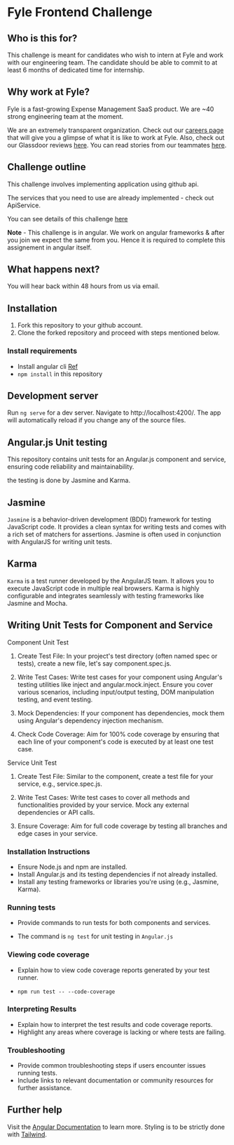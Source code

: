 # Fyle Frontend Challenge

## Who is this for?

This challenge is meant for candidates who wish to intern at Fyle and work with our engineering team. The candidate should be able to commit to at least 6 months of dedicated time for internship.

## Why work at Fyle?

Fyle is a fast-growing Expense Management SaaS product. We are ~40 strong engineering team at the moment. 

We are an extremely transparent organization. Check out our [careers page](https://careers.fylehq.com) that will give you a glimpse of what it is like to work at Fyle. Also, check out our Glassdoor reviews [here](https://www.glassdoor.co.in/Reviews/Fyle-Reviews-E1723235.htm). You can read stories from our teammates [here](https://stories.fylehq.com).

## Challenge outline

This challenge involves implementing application using github api. 

The services that you need to use are already implemented - check out ApiService.

You can see details of this challenge [here](https://fyleuniverse.notion.site/fyleuniverse/Fyle-Frontend-development-challenge-cb5085e5e0864e769e7b98c694400aaa)

__Note__ - This challenge is in angular. We work on angular frameworks & after you join we expect the same from you. Hence it is required to complete this assignement in angular itself.

## What happens next?

You will hear back within 48 hours from us via email.

## Installation

1. Fork this repository to your github account.
2. Clone the forked repository and proceed with steps mentioned below.

### Install requirements
* Install angular cli [Ref](https://angular.io/cli)
* `npm install` in this repository 

## Development server

Run `ng serve` for a dev server. Navigate to http://localhost:4200/. The app will automatically reload if you change any of the source files.

## Angular.js Unit testing 

This repository contains unit tests for an Angular.js component and service, ensuring code reliability and maintainability. 

the testing is done by Jasmine and Karma.

## Jasmine 

`Jasmine` is a behavior-driven development (BDD) framework for testing JavaScript code. It provides a clean syntax for writing tests and comes with a rich set of matchers for assertions. Jasmine is often used in conjunction with AngularJS for writing unit tests.

## Karma 

`Karma` is a test runner developed by the AngularJS team. It allows you to execute JavaScript code in multiple real browsers. Karma is highly configurable and integrates seamlessly with testing frameworks like Jasmine and Mocha.

## Writing Unit Tests for Component and Service
 Component Unit Test 
1. Create Test File: In your project's test directory (often named spec or tests), create a new file, let's say component.spec.js.

2. Write Test Cases: Write test cases for your component using Angular's testing utilities like inject and angular.mock.inject. Ensure you cover various scenarios, 
   including input/output testing, DOM manipulation testing, and event testing.

3. Mock Dependencies: If your component has dependencies, mock them using Angular's dependency injection mechanism.

4. Check Code Coverage: Aim for 100% code coverage by ensuring that each line of your component's code is executed by at least one test case.

Service Unit Test

1. Create Test File: Similar to the component, create a test file for your service, e.g., service.spec.js.

2. Write Test Cases: Write test cases to cover all methods and functionalities provided by your service. Mock any external dependencies or API calls.

3. Ensure Coverage: Aim for full code coverage by testing all branches and edge cases in your service.

### Installation Instructions
* Ensure Node.js and npm are installed.
* Install Angular.js and its testing dependencies if not already installed.
* Install any testing frameworks or libraries you're using (e.g., Jasmine, Karma).

### Running tests
  
* Provide commands to run tests for both components and services.

* The command is `ng test` for unit testing in `Angular.js`

### Viewing code coverage
  
* Explain how to view code coverage reports generated by your test runner.

* `npm run test -- --code-coverage`
### Interpreting Results
* Explain how to interpret the test results and code coverage reports.
* Highlight any areas where coverage is lacking or where tests are failing.

### Troubleshooting
* Provide common troubleshooting steps if users encounter issues running tests.
* Include links to relevant documentation or community resources for further assistance.
## Further help

Visit the [Angular Documentation](https://angular.io/guide/styleguide) to learn more.
Styling is to be strictly done with [Tailwind](https://tailwindcss.com/docs/installation).
